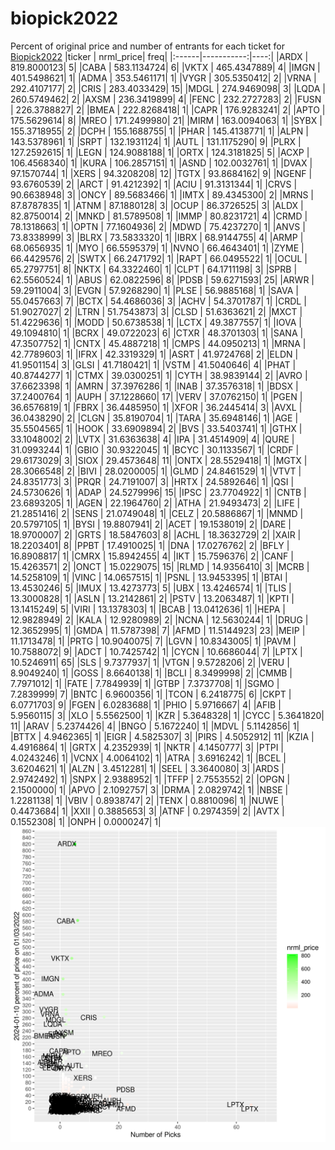 # biopick2022
Percent of original price and number of entrants for each ticket for [Biopick2022](https://twitter.com/hashtag/Biopick2022)
|ticker |  nrml_price| freq|
|:------|-----------:|----:|
|ARDX   | 819.8000123|    5|
|CABA   | 583.1134724|    6|
|VKTX   | 465.4347889|    4|
|IMGN   | 401.5498621|    1|
|ADMA   | 353.5461171|    1|
|VYGR   | 305.5350412|    2|
|VRNA   | 292.4107177|    2|
|CRIS   | 283.4033429|   15|
|MDGL   | 274.9469098|    3|
|LQDA   | 260.5749462|    2|
|AXSM   | 236.3419899|    4|
|FENC   | 232.2727283|    2|
|FUSN   | 226.3788827|    2|
|BMEA   | 222.8268418|    1|
|CAPR   | 176.9283241|    2|
|APTO   | 175.5629614|    8|
|MREO   | 171.2499980|   21|
|MIRM   | 163.0094063|    1|
|SYBX   | 155.3718955|    2|
|DCPH   | 155.1688755|    1|
|PHAR   | 145.4138771|    1|
|ALPN   | 143.5378961|    1|
|SRPT   | 132.1931124|    1|
|AUTL   | 131.1175290|    9|
|PLRX   | 127.2592615|    1|
|LEGN   | 124.9088188|    1|
|ORTX   | 124.3181825|    5|
|ACXP   | 106.4568340|    1|
|KURA   | 106.2857151|    1|
|ASND   | 102.0032761|    1|
|DVAX   |  97.1570744|    1|
|XERS   |  94.3208208|   12|
|TGTX   |  93.8684162|    9|
|NGENF  |  93.6760539|    2|
|ARCT   |  91.4212392|    1|
|ACIU   |  91.3131344|    1|
|CRVS   |  90.6638948|    3|
|ONCY   |  89.5683466|    1|
|IMTX   |  89.4345300|    2|
|MRNS   |  87.8787835|    1|
|ATNM   |  87.1880128|    3|
|OCUP   |  86.3726525|    3|
|ALDX   |  82.8750014|    2|
|MNKD   |  81.5789508|    1|
|IMMP   |  80.8231721|    4|
|CRMD   |  78.1318663|    1|
|OPTN   |  77.1604936|    2|
|MDWD   |  75.4237270|    1|
|ANVS   |  73.8338999|    3|
|BLRX   |  73.5833320|    1|
|IBRX   |  68.9144755|    4|
|ARMP   |  68.0656935|    1|
|MYO    |  66.5595379|    1|
|NVNO   |  66.4643401|    1|
|ZYME   |  66.4429576|    2|
|SWTX   |  66.2471792|    1|
|RAPT   |  66.0495522|    1|
|OCUL   |  65.2797751|    8|
|NKTX   |  64.3322460|    1|
|CLPT   |  64.1711198|    3|
|SPRB   |  62.5560524|    1|
|ABUS   |  62.0822596|    8|
|PDSB   |  59.6271593|   25|
|ARWR   |  59.2911004|    3|
|EVGN   |  57.9268290|    1|
|PLSE   |  56.9885168|    1|
|SAVA   |  55.0457663|    7|
|BCTX   |  54.4686036|    3|
|ACHV   |  54.3701787|    1|
|CRDL   |  51.9027027|    2|
|LTRN   |  51.7543873|    3|
|CLSD   |  51.6363621|    2|
|MXCT   |  51.4229636|    1|
|MODD   |  50.6738538|    1|
|LCTX   |  49.3877557|    1|
|IOVA   |  49.1094810|    1|
|BCRX   |  49.0722023|    6|
|CTXR   |  48.3701303|    1|
|SANA   |  47.3507752|    1|
|CNTX   |  45.4887218|    1|
|CMPS   |  44.0950213|    1|
|MRNA   |  42.7789603|    1|
|IFRX   |  42.3319329|    1|
|ASRT   |  41.9724768|    2|
|ELDN   |  41.9501154|    3|
|GLSI   |  41.7180421|    1|
|VSTM   |  41.5040646|    4|
|PHAT   |  40.8744277|    1|
|CTMX   |  39.0300251|    1|
|CYTH   |  38.9839144|    2|
|AVRO   |  37.6623398|    1|
|AMRN   |  37.3976286|    1|
|INAB   |  37.3576318|    1|
|BDSX   |  37.2400764|    1|
|AUPH   |  37.1228660|   17|
|VERV   |  37.0762150|    1|
|PGEN   |  36.6576819|    1|
|FBRX   |  36.4485950|    1|
|XFOR   |  36.2445414|    3|
|AVXL   |  36.0438290|    2|
|CLGN   |  35.8190704|    1|
|TARA   |  35.6948146|    1|
|AGE    |  35.5504565|    1|
|HOOK   |  33.6909894|    2|
|BVS    |  33.5403741|    1|
|GTHX   |  33.1048002|    2|
|LVTX   |  31.6363638|    4|
|IPA    |  31.4514909|    4|
|QURE   |  31.0993244|    1|
|GBIO   |  30.9322045|    1|
|BCYC   |  30.1133567|    1|
|CRDF   |  29.6173029|    3|
|SIOX   |  29.4573648|   11|
|ONTX   |  28.5529418|    1|
|MGTX   |  28.3066548|    2|
|BIVI   |  28.0200005|    1|
|GLMD   |  24.8461529|    1|
|VTVT   |  24.8351773|    3|
|PRQR   |  24.7191007|    3|
|HRTX   |  24.5892646|    1|
|QSI    |  24.5730626|    1|
|ADAP   |  24.5279996|   15|
|IPSC   |  23.7704922|    1|
|CNTB   |  23.6893205|    1|
|AGEN   |  22.1964760|    2|
|ATHA   |  21.9493473|    2|
|LIFE   |  21.2851416|    2|
|SENS   |  21.0749048|    1|
|CELZ   |  20.5886867|    1|
|MNMD   |  20.5797105|    1|
|BYSI   |  19.8807941|    2|
|ACET   |  19.1538019|    2|
|DARE   |  18.9700007|    2|
|GRTS   |  18.5847603|    8|
|ACHL   |  18.3632729|    2|
|XAIR   |  18.2203401|    8|
|PPBT   |  17.4910025|    1|
|DNA    |  17.0276762|    2|
|BFLY   |  16.8908817|    1|
|CMRX   |  15.8942455|    4|
|IKT    |  15.7596376|    2|
|CANF   |  15.4263571|    2|
|ONCT   |  15.0229075|   15|
|RLMD   |  14.9356410|    3|
|MCRB   |  14.5258109|    1|
|VINC   |  14.0657515|    1|
|PSNL   |  13.9453395|    1|
|BTAI   |  13.4530246|    5|
|IMUX   |  13.4273773|    5|
|UBX    |  13.4246574|    1|
|TLIS   |  13.3000828|    1|
|ASLN   |  13.2142861|    2|
|PSTV   |  13.2063487|    1|
|KPTI   |  13.1415249|    5|
|VIRI   |  13.1378303|    1|
|BCAB   |  13.0412636|    1|
|HEPA   |  12.9828949|    2|
|KALA   |  12.9280989|    2|
|NCNA   |  12.5630244|    1|
|DRUG   |  12.3652995|    1|
|GMDA   |  11.5787398|    7|
|AFMD   |  11.5144923|   23|
|MEIP   |  11.1713478|    1|
|PRTG   |  10.9040075|    7|
|LGVN   |  10.8343005|    1|
|PAVM   |  10.7588072|    9|
|ADCT   |  10.7425742|    1|
|CYCN   |  10.6686044|    7|
|LPTX   |  10.5246911|   65|
|SLS    |   9.7377937|    1|
|VTGN   |   9.5728206|    2|
|VERU   |   8.9049240|    1|
|GOSS   |   8.6640138|    1|
|BCLI   |   8.3499998|    2|
|CMMB   |   7.7971012|    1|
|FATE   |   7.7849939|    1|
|GTBP   |   7.3737708|    1|
|SGMO   |   7.2839999|    7|
|BNTC   |   6.9600356|    1|
|TCON   |   6.2418775|    6|
|CKPT   |   6.0771703|    9|
|FGEN   |   6.0283688|    1|
|PHIO   |   5.9716667|    4|
|AFIB   |   5.9560115|    3|
|XLO    |   5.5562500|    1|
|KZR    |   5.3648328|    1|
|CYCC   |   5.3641820|   11|
|ARAV   |   5.2374426|    4|
|BNGO   |   5.1672240|    1|
|MDVL   |   5.1142856|    1|
|BTTX   |   4.9462365|    1|
|EIGR   |   4.5825307|    3|
|PIRS   |   4.5052912|   11|
|KZIA   |   4.4916864|    1|
|GRTX   |   4.2352939|    1|
|NKTR   |   4.1450777|    3|
|PTPI   |   4.0243246|    1|
|VCNX   |   4.0064102|    1|
|ATRA   |   3.6916242|    1|
|BCEL   |   3.6204621|    1|
|ALZN   |   3.4512281|    1|
|SEEL   |   3.3640080|    3|
|ARDS   |   2.9742492|    1|
|SNPX   |   2.9388952|    1|
|TFFP   |   2.7553552|    2|
|OPGN   |   2.1500000|    1|
|APVO   |   2.1092757|    3|
|DRMA   |   2.0829742|    1|
|NBSE   |   1.2281138|    1|
|VBIV   |   0.8938747|    2|
|TENX   |   0.8810096|    1|
|NUWE   |   0.4473684|    1|
|XXII   |   0.3885653|    3|
|ATNF   |   0.2974359|    2|
|AVTX   |   0.1552308|    1|
|ONPH   |   0.0000247|    1|
![retvspicks](biopicks.png?raw=true)
